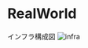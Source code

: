 # RealWorld
インフラ構成図
![infra](https://github.com/925rycki/RealWorld/assets/115384725/84327dcf-8aa2-48de-b00b-93c21eb95fe8)
